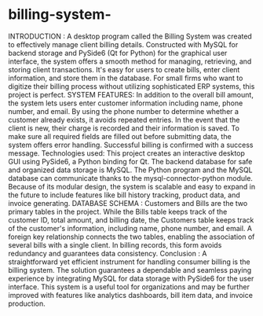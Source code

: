 # billing-system-
INTRODUCTION :
A desktop program called the Billing System was created to effectively manage client billing details.  Constructed with MySQL for backend storage and PySide6 (Qt for Python) for the graphical user interface, the system offers a smooth method for managing, retrieving, and storing client transactions.  It's easy for users to create bills, enter client information, and store them in the database.  For small firms who want to digitize their billing process without utilizing sophisticated ERP systems, this project is perfect.
SYSTEM FEATURES:
In addition to the overall bill amount, the system lets users enter customer information including name, phone number, and email.  By using the phone number to determine whether a customer already exists, it avoids repeated entries.  In the event that the client is new, their charge is recorded and their information is saved.  To make sure all required fields are filled out before submitting data, the system offers error handling.  Successful billing is confirmed with a success message.
Technologies used:
This project creates an interactive desktop GUI using PySide6, a Python binding for Qt.  The backend database for safe and organized data storage is MySQL.  The Python program and the MySQL database can communicate thanks to the mysql-connector-python module.  Because of its modular design, the system is scalable and easy to expand in the future to include features like bill history tracking, product data, and invoice generating.
DATABASE SCHEMA :
Customers and Bills are the two primary tables in the project.  While the Bills table keeps track of the customer ID, total amount, and billing date, the Customers table keeps track of the customer's information, including name, phone number, and email.  A foreign key relationship connects the two tables, enabling the association of several bills with a single client.  In billing records, this form avoids redundancy and guarantees data consistency.
Conclusion :
A straightforward yet efficient instrument for handling consumer billing is the billing system.  The solution guarantees a dependable and seamless paying experience by integrating MySQL for data storage with PySide6 for the user interface.  This system is a useful tool for organizations and may be further improved with features like analytics dashboards, bill item data, and invoice production.
